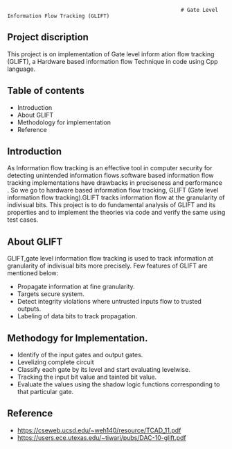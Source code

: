                                                             # Gate Level Information Flow Tracking (GLIFT)

## Project discription

This project is on implementation of Gate level inform ation flow tracking (GLIFT), a Hardware based information flow Technique in code using Cpp language.

## Table of contents

   * Introduction
   * About GLIFT
   * Methodology for implementation
   * Reference 
   
## Introduction
As Information flow tracking is an effective tool in computer security for detecting unintended information flows.software based information flow tracking 
implementations have drawbacks in preciseness and performance . So we go to hardware based information flow tracking, GLIFT (Gate level information flow tracking).GLIFT tracks information flow at the granularity of indivisual bits.
This project is to do fundamental analysis of GLIFT and its properties and to implement the theories via code and verify the same using test cases.

## About GLIFT
GLIFT,gate level information flow tracking is used to track information at granularity of indivisual bits more precisely. Few features of GLIFT are mentioned 
below:
* Propagate information at fine granularity.
* Targets secure system.
* Detect integrity violations where untrusted inputs flow to trusted outputs.
* Labeling of data bits to track propagation.

## Methodogy for Implementation.
* Identify of the input gates and output gates.
* Levelizing complete circuit
* Classify each gate by its level and start evaluating levelwise.
* Tracking the input bit value and tainted bit value.
* Evaluate the values using the shadow logic functions corresponding to that particular gate.

## Reference
* https://cseweb.ucsd.edu/~weh140/resource/TCAD_11.pdf
* https://users.ece.utexas.edu/~tiwari/pubs/DAC-10-glift.pdf







